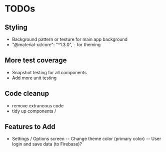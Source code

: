 # TODOs

## Styling

- Background pattern or texture for main app background
- "@material-ui/core": "^1.3.0", - for theming

## More test coverage

- Snapshot testing for all components
- Add more unit testing

## Code cleanup

- remove extraneous code
- tidy up components /

## Features to Add

- Settings / Options screen
  -- Change theme color (primary color)
  -- User login and save data (to Firebase)?

